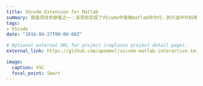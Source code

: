 ```yaml
---
title: VScode Extension for Matlab
summary: 我是项目贡献者之一；该项目实现了VScode中使用matlab命令行、执行选中代码等功能。
tags: 
- VScode
date: "2016-04-27T00:00:00Z"

# Optional external URL for project (replaces project detail page).
external_link: https://github.com/apommel/vscode-matlab-interactive-terminal

image:
  caption: VSC
  focal_point: Smart
---
```

